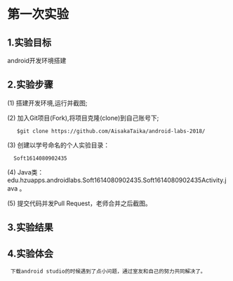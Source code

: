 # 第一次实验
  
 ## 1.实验目标
  android开发环境搭建
  
 ## 2.实验步骤
  (1) 搭建开发环境,运行并截图;
  
  (2) 加入Git项目(Fork),将项目克隆(clone)到自己账号下;
  
       $git clone https://github.com/AisakaTaika/android-labs-2018/
       
  (3) 创建以学号命名的个人实验目录：
  
      Soft1614080902435
       
      
  (4) Java类：edu.hzuapps.androidlabs.Soft1614080902435.Soft1614080902435Activity.java 。
  
  (5) 提交代码并发Pull Request，老师合并之后截图。
  
 ## 3.实验结果
 
 ## 4.实验体会
     下载android studio的时候遇到了点小问题，通过室友和自己的努力共同解决了。